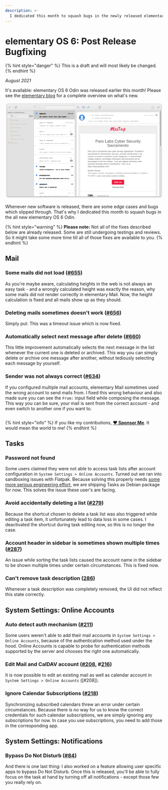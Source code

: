 ```yaml
---
description: >-
  I dedicated this month to squash bugs in the newly released elementary OS 6 Odin.
---
```


# elementary OS 6: Post Release Bugfixing

{% hint style="danger" %}
This is a draft and will most likely be changed.
{% endhint %}

_August 2021_

It's available: elementary OS 6 Odin was released earlier this month! Please see the [elementary blog](https://blog.elementary.io/elementary-os-6-odin-released/) for a complete overview on what's new.

![elementary OS 6 Odin](../.gitbook/assets/io.elementary.mail.png)

Whenever new software is released, there are some edge cases and bugs which slipped through. That's why I dedicated this month
to squash bugs in the all new elementary OS 6 Odin.

{% hint style="warning" %}
**Please note:** Not all of the fixes described below are already released. Some are still undergoing testings and reviews.
So it might take some more time till all of those fixes are available to you.
{% endhint %}

## Mail

### Some mails did not load  ([#655](https://github.com/elementary/mail/pull/655))

As you're maybe aware, calculating heights in the web is not always an easy task - and a wrongly calculated height was exactly the reason, why some mails did not render correctly in elementary Mail. Now, the height calculation is fixed and all mails show up as they should.

### Deleting mails sometimes doesn't work ([#656](https://github.com/elementary/mail/pull/656))

Simply put: This was a timeout issue which is now fixed.

### Automatically select next message after delete ([#660](https://github.com/elementary/mail/pull/660))

This little improvement automatically selects the next message in the list whenever the current one is deleted or archived. This way you can simply delete or archive one message after another, without tediously selecting each message by yourself.

### Sender was not always correct ([#634](https://github.com/elementary/mail/pull/634))

If you configured multiple mail accounts, elementary Mail sometimes used the wrong account to send mails from. I fixed this wrong behaviour and also made sure
you can see the `From:` input field while composing the message. This way you can be sure, your mail is sent from the correct account - and even switch to another
one if you want to.

|  |  |
| :--- | :--- |

{% hint style="info" %}
If you like my contributions, [**❤️ Sponsor Me**](https://github.com/sponsors/marbetschar). It would mean the world to me!
{% endhint %}

## Tasks

### Password not found

Some users claimed they were not able to access task lists after account configuration in `System Settings > Online Accounts`. Turned out
we ran into sandboxing issues with Flatpak. Because solving this properly needs [some more serious engineering effort](https://github.com/elementary/switchboard-plug-onlineaccounts/issues/209), we are shipping Tasks as Debian package for now. This solves the issue these user's are facing.

###  Avoid accidentally deleting a list ([#279](https://github.com/elementary/tasks/pull/279))

Because the shortcut chosen to delete a task list was also triggered while editing a task item, it unfortunately lead to data loss in some cases. I deactivated the shortcut during task editing now, so this is no longer the case.

### Account header in sidebar is sometimes shown multiple times ([#287](https://github.com/elementary/tasks/pull/287))

An issue while sorting the task lists caused the account name in the sidebar to be shown multiple times under certain circumstances. This is fixed now.

### Can't remove task description ([286](https://github.com/elementary/tasks/pull/286))

Whenever a task description was completely removed, the UI did not reflect this state correctly.

## System Settings: Online Accounts

### Auto detect auth mechanism ([#211](https://github.com/elementary/switchboard-plug-onlineaccounts/pull/211))

Some users weren't able to add their mail accounts in `System Settings > Online Accounts`, because of the authentication method used under the hood.
Online Accounts is capable to probe for authentication methods supported by the server and chooses the right one automatically.

### Edit Mail and CalDAV account ([#208](https://github.com/elementary/switchboard-plug-onlineaccounts/pull/208), #[216](https://github.com/elementary/switchboard-plug-onlineaccounts/pull/216))

It is now possible to edit an existing mail as well as calendar account in `System Settings > Online Accounts` ([#208]).

### Ignore Calendar Subscriptions ([#218](https://github.com/elementary/switchboard-plug-onlineaccounts/pull/218))

Synchronizing subscribed calendars threw an error under certain circumstances. Because there is no way for us to know the correct credentials for such calendar subscriptions, we are simply ignoring any subscriptions for now. In case you use subscriptions, you need to add those in the corresponding app.

## System Settings: Notifications

### Bypass Do Not Disturb ([#84](https://github.com/elementary/switchboard-plug-notifications/pull/84))

And there is one last thing: I also worked on a feature allowing user specific apps to bypass Do Not Disturb. Once this is released, you'll be able to fully focus on the task at hand by turning off all notifications - except those few you really rely on.